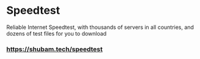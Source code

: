 # Speedtest
Reliable Internet Speedtest, with thousands of servers in all countries, and dozens of test files for you to download


### https://shubam.tech/speedtest
